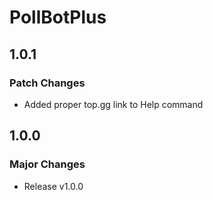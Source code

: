 # PollBotPlus

## 1.0.1

### Patch Changes

-   Added proper top.gg link to Help command

## 1.0.0

### Major Changes

-   Release v1.0.0

